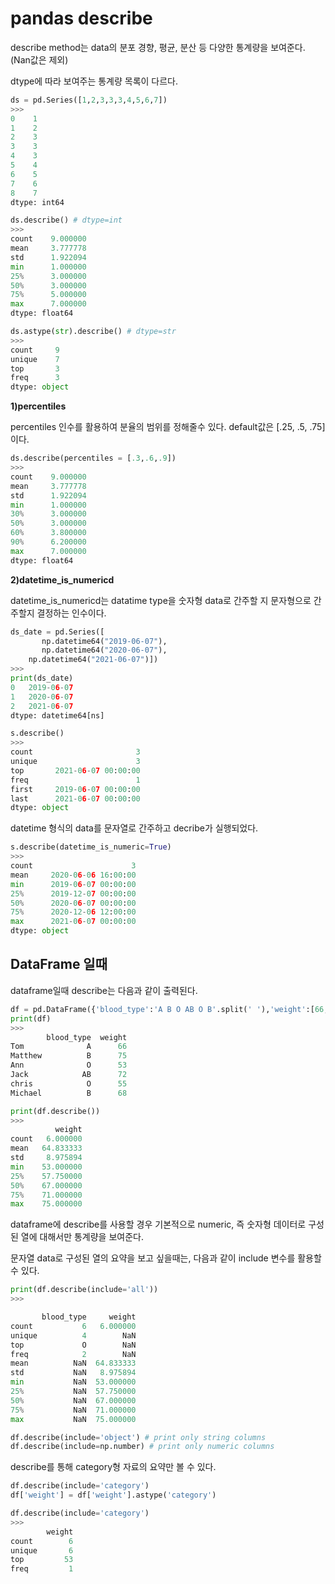 # pandas describe

describe method는 data의 분포 경향, 평균, 분산 등 다양한 통계량을 보여준다. (Nan값은 제외)

dtype에 따라 보여주는 통계량 목록이 다르다.

```python
ds = pd.Series([1,2,3,3,3,4,5,6,7])
>>>
0    1
1    2
2    3
3    3
4    3
5    4
6    5
7    6
8    7
dtype: int64

ds.describe() # dtype=int
>>>
count    9.000000
mean     3.777778
std      1.922094
min      1.000000
25%      3.000000
50%      3.000000
75%      5.000000
max      7.000000
dtype: float64

ds.astype(str).describe() # dtype=str
>>>
count     9
unique    7
top       3
freq      3
dtype: object
```

__1)percentiles__

percentiles 인수를 활용하여 분율의 범위를 정해줄수 있다. default값은 [.25, .5, .75]이다.
```python
ds.describe(percentiles = [.3,.6,.9])
>>>
count    9.000000
mean     3.777778
std      1.922094
min      1.000000
30%      3.000000
50%      3.000000
60%      3.800000
90%      6.200000
max      7.000000
dtype: float64
```
__2)datetime_is_numericd__

datetime_is_numericd는 datatime type을 숫자형 data로 간주할 지 문자형으로 간주할지 결정하는 인수이다.
```python
ds_date = pd.Series([
       np.datetime64("2019-06-07"),
       np.datetime64("2020-06-07"),
    np.datetime64("2021-06-07")])
>>>
print(ds_date)
0   2019-06-07
1   2020-06-07
2   2021-06-07
dtype: datetime64[ns]

s.describe() 
>>>
count                       3
unique                      3
top       2021-06-07 00:00:00
freq                        1
first     2019-06-07 00:00:00
last      2021-06-07 00:00:00
dtype: object
```
datetime 형식의 data를 문자열로 간주하고 decribe가 실행되었다.

```python
s.describe(datetime_is_numeric=True)
>>>
count                      3
mean     2020-06-06 16:00:00
min      2019-06-07 00:00:00
25%      2019-12-07 00:00:00
50%      2020-06-07 00:00:00
75%      2020-12-06 12:00:00
max      2021-06-07 00:00:00
dtype: object
```

## DataFrame 일때

dataframe일때 describe는 다음과 같이 출력된다.
```python
df = pd.DataFrame({'blood_type':'A B O AB O B'.split(' '),'weight':[66,75,53,72,55,68]},index = 'Tom Matthew Ann Jack chris Michael'.split(' '))
print(df)
>>>
        blood_type  weight
Tom              A      66
Matthew          B      75
Ann              O      53
Jack            AB      72
chris            O      55
Michael          B      68

print(df.describe())
>>>
          weight
count   6.000000
mean   64.833333
std     8.975894
min    53.000000
25%    57.750000
50%    67.000000
75%    71.000000
max    75.000000
```
dataframe에 describe를 사용할 경우 기본적으로 numeric, 즉 숫자형 데이터로 구성된 열에 대해서만 통계량을 보여준다.

문자열 data로 구성된 열의 요약을 보고 싶을때는, 다음과 같이 include 변수를 활용할 수 있다.
```python
print(df.describe(include='all'))
>>>

       blood_type     weight
count           6   6.000000
unique          4        NaN
top             O        NaN
freq            2        NaN
mean          NaN  64.833333
std           NaN   8.975894
min           NaN  53.000000
25%           NaN  57.750000
50%           NaN  67.000000
75%           NaN  71.000000
max           NaN  75.000000

df.describe(include='object') # print only string columns
df.describe(include=np.number) # print only numeric columns

```

describe를 통해 category형 자료의 요약만 볼 수 있다.
```python
df.describe(include='category')
df['weight'] = df['weight'].astype('category')

df.describe(include='category')
>>>
        weight  
count        6
unique       6
top         53
freq         1
```
